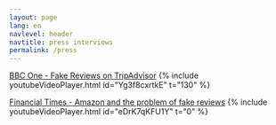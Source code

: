 ```yaml
---
layout: page
lang: en
navlevel: header
navtitle: press interviews
permalink: /press
---
```


<u>BBC One - Fake Reviews on TripAdvisor</u>
{% include youtubeVideoPlayer.html id="Yg3f8cxrtkE" t="130" %}

<u>Financial Times - Amazon and the problem of fake reviews</u>
{% include youtubeVideoPlayer.html id="eDrK7qKFU1Y" t="0" %}
